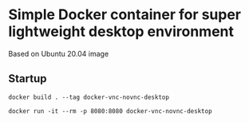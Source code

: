 # Simple Docker container for super lightweight desktop environment

Based on Ubuntu 20.04 image

## Startup
`docker build . --tag docker-vnc-novnc-desktop`

`docker run -it --rm -p 8080:8080 docker-vnc-novnc-desktop`

